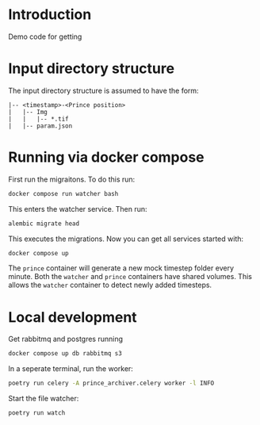 # Introduction

Demo code for getting 


# Input directory structure

The input directory structure is assumed to have the form:

```
|-- <timestamp>-<Prince position>
|   |-- Img
|   |   |-- *.tif
|   |-- param.json
```


# Running via docker compose

First run the migraitons. To do this run:

```bash
docker compose run watcher bash
```

This enters the watcher service. Then run:

```bash
alembic migrate head
```

This executes the migrations. Now you can get all services started with:

```bash
docker compose up
```

The `prince` container will generate a new mock timestep folder every minute. 
Both the `watcher` and `prince` containers have shared volumes. This allows the 
`watcher` container to detect newly added timesteps.


# Local development

Get rabbitmq and postgres running

```bash
docker compose up db rabbitmq s3
```

In a seperate terminal, run the worker:

```bash
poetry run celery -A prince_archiver.celery worker -l INFO
```

Start the file watcher:

```bash
poetry run watch
```
